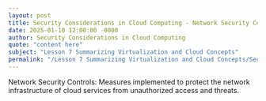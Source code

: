 ```yaml
---
layout: post
title: Security Considerations in Cloud Computing - Network Security Controls
date: 2025-01-10 12:00:00 -0000
author: Security Considerations in Cloud Computing
quote: "content here"
subject: "Lesson 7 Summarizing Virtualization and Cloud Concepts"
permalink: "/Lesson 7 Summarizing Virtualization and Cloud Concepts/Security Considerations in Cloud Computing/Security Considerations in Cloud Computing - Network Security Controls"
---
```


Network Security Controls: Measures implemented to protect the network infrastructure of cloud services from unauthorized access and threats.
